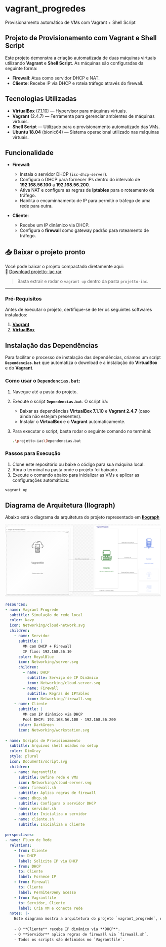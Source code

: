 # vagrant_progredes
Provisionamento automático de VMs com Vagrant + Shell Script
## Projeto de Provisionamento com Vagrant e Shell Script

Este projeto demonstra a criação automatizada de duas máquinas virtuais utilizando **Vagrant** e **Shell Script**. As máquinas são configuradas da seguinte forma:

- **Firewall**: Atua como servidor DHCP e NAT.
- **Cliente**: Recebe IP via DHCP e roteia tráfego através do firewall.

## Tecnologias Utilizadas

- **VirtualBox** (7.1.10) — Hypervisor para máquinas virtuais.
- **Vagrant** (2.4.7) — Ferramenta para gerenciar ambientes de máquinas virtuais.
- **Shell Script** — Utilizado para o provisionamento automatizado das VMs.
- **Ubuntu 18.04** (bionic64) — Sistema operacional utilizado nas máquinas virtuais.

## Funcionalidade

- **Firewall**:
  - Instala o servidor DHCP (`isc-dhcp-server`).
  - Configura o DHCP para fornecer IPs dentro do intervalo de **192.168.56.100** a **192.168.56.200**.
  - Ativa NAT e configura as regras de **iptables** para o roteamento de tráfego.
  - Habilita o encaminhamento de IP para permitir o tráfego de uma rede para outra.

- **Cliente**:
  - Recebe um IP dinâmico via DHCP.
  - Configura o **firewall** como gateway padrão para roteamento de tráfego.
    
## 📥 Baixar o projeto pronto

Você pode baixar o projeto compactado diretamente aqui:  
🔗 [Download projetto-iac.rar](https://github.com/dudamel007/vagrant_progredes/raw/main/projetto-iac.rar)

> Basta extrair e rodar o `vagrant up` dentro da pasta `projetto-iac`.

---

### Pré-Requisitos

Antes de executar o projeto, certifique-se de ter os seguintes softwares instalados:

1. **[Vagrant](https://www.vagrantup.com/)**
2. **[VirtualBox](https://www.virtualbox.org/)**

## Instalação das Dependências

Para facilitar o processo de instalação das dependências, criamos um script **`Dependencias.bat`** que automatiza o download e a instalação do **VirtualBox** e do **Vagrant**.

### Como usar o `Dependencias.bat`:

1. Navegue até a pasta do projeto.

2. Execute o script **`Dependencias.bat`**. O script irá:
   - Baixar as dependências **VirtualBox 7.1.10** e **Vagrant 2.4.7** (caso ainda não estejam presentes).
   - Instalar o **VirtualBox** e o **Vagrant** automaticamente.

3. Para executar o script, basta rodar o seguinte comando no terminal:

   ```bash
   .\projetto-iac\Dependencias.bat

### Passos para Execução

1. Clone este repositório ou baixe o código para sua máquina local.
2. Abra o terminal na pasta onde o projeto foi baixado.
3. Execute o comando abaixo para inicializar as VMs e aplicar as configurações automáticas:

```bash
vagrant up
```


## Diagrama de Arquitetura (Ilograph)

Abaixo está o diagrama da arquitetura do projeto representado em **[Ilograph](https://app.ilograph.com/)**

![Diagrama Ilograph](https://raw.githubusercontent.com/TheXerife/vagrant_progrede/main/Ilograph.png)

```yaml
resources:
- name: Vagrant Progrede
  subtitle: Simulação de rede local
  color: Navy
  icon: Networking/cloud-network.svg
  children:
    - name: Servidor
      subtitle: |
        VM com DHCP + Firewall  
        IP fixo: 192.168.56.10
      color: RoyalBlue
      icon: Networking/server.svg
      children:
        - name: DHCP
          subtitle: Serviço de IP Dinâmico
          icon: Networking/cloud-server.svg
        - name: Firewall
          subtitle: Regras de IPTables
          icon: Networking/firewall.svg
    - name: Cliente
      subtitle: |
        VM com IP dinâmico via DHCP  
        Pool DHCP: 192.168.56.100 - 192.168.56.200
      color: DarkGreen
      icon: Networking/workstation.svg

- name: Scripts de Provisionamento
  subtitle: Arquivos shell usados no setup
  color: DimGray
  style: plural
  icon: Documents/script.svg
  children:
    - name: Vagrantfile
      subtitle: Define rede e VMs
      icon: Networking/cloud-server.svg
    - name: firewall.sh
      subtitle: Aplica regras de firewall
    - name: dhcp.sh
      subtitle: Configura o servidor DHCP
    - name: servidor.sh
      subtitle: Inicializa o servidor
    - name: cliente.sh
      subtitle: Inicializa o cliente

perspectives:
- name: Fluxo de Rede
  relations:
    - from: Cliente
      to: DHCP
      label: Solicita IP via DHCP
    - from: DHCP
      to: Cliente
      label: Fornece IP
    - from: Firewall
      to: Cliente
      label: Permite/Deny acesso
    - from: Vagrantfile
      to: Servidor, Cliente
      label: Cria VM e conecta rede
  notes: |-
    Este diagrama mostra a arquitetura do projeto `vagrant_progrede`, que simula uma rede local com duas VMs usando Vagrant.

    - O **Cliente** recebe IP dinâmico via **DHCP**.
    - O **Servidor** aplica regras de firewall via `firewall.sh`.
    - Todos os scripts são definidos no `Vagrantfile`.

```

